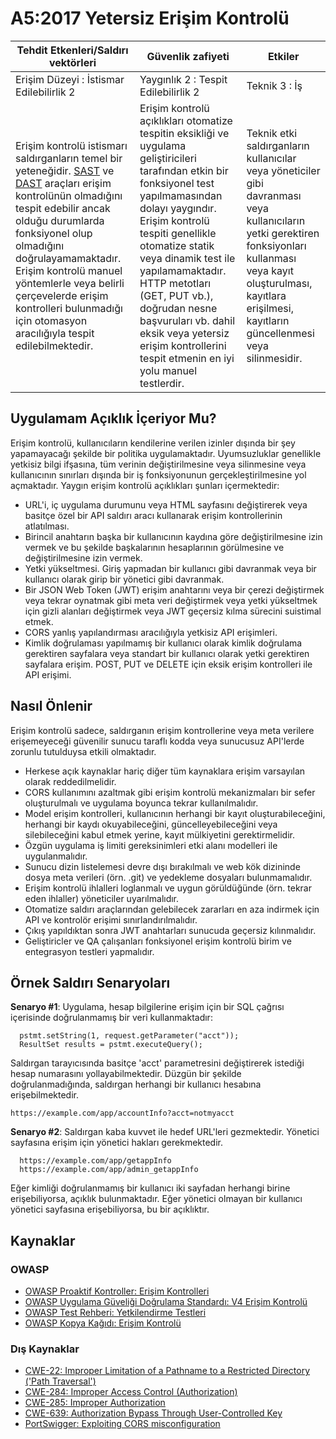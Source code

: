 # A5:2017 Yetersiz Erişim Kontrolü

| Tehdit Etkenleri/Saldırı vektörleri | Güvenlik zafiyeti  | Etkiler |
| -- | -- | -- |
| Erişim Düzeyi : İstismar Edilebilirlik 2 | Yaygınlık 2 : Tespit Edilebilirlik 2 | Teknik 3 : İş |
| Erişim kontrolü istismarı saldırganların temel bir yeteneğidir. [SAST](https://owasp.org/www-community/Source_Code_Analysis_Tools) ve [DAST](https://owasp.org/www-community/Vulnerability_Scanning_Tools) araçları erişim kontrolünün olmadığını tespit edebilir ancak olduğu durumlarda fonksiyonel olup olmadığını doğrulayamamaktadır. Erişim kontrolü manuel yöntemlerle veya belirli çerçevelerde erişim kontrolleri bulunmadığı için otomasyon aracılığıyla tespit edilebilmektedir. | Erişim kontrolü açıklıkları otomatize tespitin eksikliği ve uygulama geliştiricileri tarafından etkin bir fonksiyonel test yapılmamasından dolayı yaygındır. Erişim kontrolü tespiti genellikle otomatize statik veya dinamik test ile yapılamamaktadır. HTTP metotları (GET, PUT vb.), doğrudan nesne başvuruları vb. dahil eksik veya yetersiz erişim kontrollerini tespit etmenin en iyi yolu manuel testlerdir. | Teknik etki saldırganların kullanıcılar veya yöneticiler gibi davranması veya kullanıcıların yetki gerektiren fonksiyonları kullanması veya kayıt oluşturulması, kayıtlara erişilmesi, kayıtların güncellenmesi veya silinmesidir. |

## Uygulamam Açıklık İçeriyor Mu?

Erişim kontrolü, kullanıcıların kendilerine verilen izinler dışında bir şey yapamayacağı şekilde bir politika uygulamaktadır. Uyumsuzluklar genellikle yetkisiz bilgi ifşasına, tüm verinin değiştirilmesine veya silinmesine veya kullanıcının sınırları dışında bir iş fonksiyonunun gerçekleştirilmesine yol açmaktadır. Yaygın erişim kontrolü açıklıkları şunları içermektedir:

- URL'i, iç uygulama durumunu veya HTML sayfasını değiştirerek veya basitçe özel bir API saldırı aracı kullanarak erişim kontrollerinin atlatılması.
- Birincil anahtarın başka bir kullanıcının kaydına göre değiştirilmesine izin vermek ve bu şekilde başkalarının hesaplarının görülmesine ve değiştirilmesine izin vermek.
- Yetki yükseltmesi. Giriş yapmadan bir kullanıcı gibi davranmak veya bir kullanıcı olarak girip bir yönetici gibi davranmak.
- Bir JSON Web Token (JWT) erişim anahtarını veya bir çerezi değiştirmek veya tekrar oynatmak gibi meta veri değiştirmek veya yetki yükseltmek için gizli alanları değiştirmek veya JWT geçersiz kılma sürecini suistimal etmek.
- CORS yanlış yapılandırması aracılığıyla yetkisiz API erişimleri.
- Kimlik doğrulaması yapılmamış bir kullanıcı olarak kimlik doğrulama gerektiren sayfalara veya standart bir kullanıcı olarak yetki gerektiren sayfalara erişim. POST, PUT ve DELETE için eksik erişim kontrolleri ile API erişimi.

## Nasıl Önlenir

Erişim kontrolü sadece, saldırganın erişim kontrollerine veya meta verilere erişemeyeceği güvenilir sunucu taraflı kodda veya sunucusuz API'lerde zorunlu tutulduysa etkili olmaktadır.

- Herkese açık kaynaklar hariç diğer tüm kaynaklara erişim varsayılan olarak reddedilmelidir.
- CORS kullanımını azaltmak gibi erişim kontrolü mekanizmaları bir sefer oluşturulmalı ve uygulama boyunca tekrar kullanılmalıdır.
- Model erişim kontrolleri, kullanıcının herhangi bir kayıt oluşturabileceğini, herhangi bir kaydı okuyabileceğini, güncelleyebileceğini veya silebileceğini kabul etmek yerine, kayıt mülkiyetini gerektirmelidir. 
- Özgün uygulama iş limiti gereksinimleri etki alanı modelleri ile uygulanmalıdır.
- Sunucu dizin listelemesi devre dışı bırakılmalı ve web kök dizininde dosya meta verileri (örn. .git) ve yedekleme dosyaları bulunmamalıdır.
- Erişim kontrolü ihlalleri loglanmalı ve uygun görüldüğünde (örn. tekrar eden ihlaller) yöneticiler uyarılmalıdır.
- Otomatize saldırı araçlarından gelebilecek zararları en aza indirmek için API ve kontrolör erişimi sınırlandırılmalıdır.
- Çıkış yapıldıktan sonra JWT anahtarları sunucuda geçersiz kılınmalıdır.
- Geliştiricler ve QA çalışanları fonksiyonel erişim kontrolü birim ve entegrasyon testleri yapmalıdır.

## Örnek Saldırı Senaryoları

**Senaryo #1**: Uygulama, hesap bilgilerine erişim için bir SQL çağrısı içerisinde doğrulanmamış bir veri kullanmaktadır:

```
  pstmt.setString(1, request.getParameter("acct"));
  ResultSet results = pstmt.executeQuery();
```

Saldırgan tarayıcısında basitçe 'acct' parametresini değiştirerek istediği hesap numarasını yollayabilmektedir. Düzgün bir şekilde doğrulanmadığında, saldırgan herhangi bir kullanıcı hesabına erişebilmektedir.

`https://example.com/app/accountInfo?acct=notmyacct`

**Senaryo #2**: Saldırgan kaba kuvvet ile hedef URL'leri gezmektedir. Yönetici sayfasına erişim için yönetici hakları gerekmektedir.

```
  https://example.com/app/getappInfo
  https://example.com/app/admin_getappInfo
```

Eğer kimliği doğrulanmamış bir kullanıcı iki sayfadan herhangi birine erişebiliyorsa, açıklık bulunmaktadır. Eğer yönetici olmayan bir kullanıcı yönetici sayfasına erişebiliyorsa, bu bir açıklıktır.

## Kaynaklar

### OWASP

- [OWASP Proaktif Kontroller: Erişim Kontrolleri](https://owasp.org/www-project-proactive-controls/v3/en/c7-enforce-access-controls)
- [OWASP Uygulama Güveliği Doğrulama Standardı: V4 Erişim Kontrolü](https://github.com/OWASP/ASVS/blob/v4.0.2/4.0/en/0x11-V2-Authentication.md)
- [OWASP Test Rehberi: Yetkilendirme Testleri](https://owasp.org/www-project-web-security-testing-guide/latest/4-Web_Application_Security_Testing/05-Authorization_Testing/README)
- [OWASP Kopya Kağıdı: Erişim Kontrolü](https://cheatsheetseries.owasp.org/cheatsheets/Access_Control_Cheat_Sheet.html)

### Dış Kaynaklar

- [CWE-22: Improper Limitation of a Pathname to a Restricted Directory ('Path Traversal')](https://cwe.mitre.org/data/definitions/22.html)
- [CWE-284: Improper Access Control (Authorization)](https://cwe.mitre.org/data/definitions/284.html)
- [CWE-285: Improper Authorization](https://cwe.mitre.org/data/definitions/285.html)
- [CWE-639: Authorization Bypass Through User-Controlled Key](https://cwe.mitre.org/data/definitions/639.html)
- [PortSwigger: Exploiting CORS misconfiguration](https://portswigger.net/research/exploiting-cors-misconfigurations-for-bitcoins-and-bounties)
